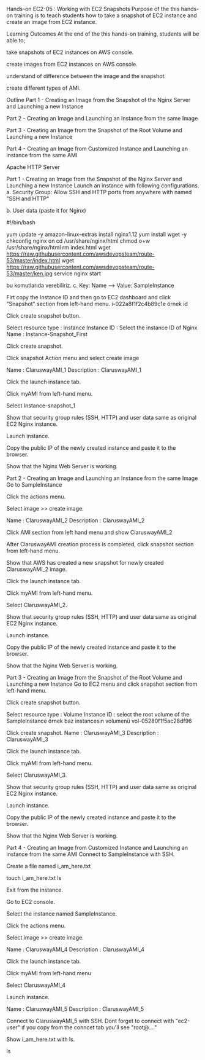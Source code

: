 Hands-on EC2-05 : Working with EC2 Snapshots
Purpose of the this hands-on training is to teach students how to take a snapshot of EC2 instance and create an image from EC2 instance.

Learning Outcomes
At the end of the this hands-on training, students will be able to;

take snapshots of EC2 instances on AWS console.

create images from EC2 instances on AWS console.

understand of difference between the image and the snapshot.

create different types of AMI.

Outline
Part 1 - Creating an Image from the Snapshot of the Nginx Server and Launching a new Instance

Part 2 - Creating an Image and Launching an Instance from the same Image

Part 3 - Creating an Image from the Snapshot of the Root Volume and Launching a new Instance

Part 4 - Creating an Image from Customized Instance and Launching an instance from the same AMI

Apache HTTP Server

Part 1 - Creating an Image from the Snapshot of the Nginx Server and Launching a new Instance
Launch an instance with following configurations.
a. Security Group: Allow SSH and HTTP ports from anywhere with named "SSH and HTTP"

b. User data (paste it for Nginx)

#!/bin/bash

yum update -y amazon-linux-extras install nginx1.12 yum install wget -y chkconfig nginx on cd /usr/share/nginx/html chmod o+w /usr/share/nginx/html rm index.html wget https://raw.githubusercontent.com/awsdevopsteam/route-53/master/index.html wget https://raw.githubusercontent.com/awsdevopsteam/route-53/master/ken.jpg service nginx start

bu komutlarıda verebiliriz.
c. Key: Name --> Value: SampleInstance

Firt copy the Instance ID and then go to EC2 dashboard and click "Snapshot" section from left-hand menu. i-022a8f1f2c4b89c1e örnek id

Click create snapshot button.

Select resource type : Instance Instance ID : Select the instance ID of Nginx Name : Instance-Snapshot_First

Click create snapshot.

Click snapshot Action menu and select create image

Name : ClaruswayAMI_1 Description : ClaruswayAMI_1

Click the launch instance tab.

Click myAMI from left-hand menu.

Select Instance-snapshot_1

Show that security group rules (SSH, HTTP) and user data same as original EC2 Nginx instance.

Launch instance.

Copy the public IP of the newly created instance and paste it to the browser.

Show that the Nginx Web Server is working.

Part 2 - Creating an Image and Launching an Instance from the same Image
Go to SampleInstance

Click the actions menu.

Select image >> create image.

Name : ClaruswayAMI_2 Description : ClaruswayAMI_2

Click AMI section from left hand menu and show ClaruswayAMI_2

After ClaruswayAMI creation process is completed, click snapshot section from left-hand menu.

Show that AWS has created a new snapshot for newly created ClaruswayAMI_2 image.

Click the launch instance tab.

Click myAMI from left-hand menu.

Select ClaruswayAMI_2.

Show that security group rules (SSH, HTTP) and user data same as original EC2 Nginx instance.

Launch instance.

Copy the public IP of the newly created instance and paste it to the browser.

Show that the Nginx Web Server is working.

Part 3 - Creating an Image from the Snapshot of the Root Volume and Launching a new Instance
Go to EC2 menu and click snapshot section from left-hand menu.

Click create snapshot button.

Select resource type : Volume Instance ID : select the root volume of the SampleInstance örnek baz instancesın volumenü vol-05280f1f5ac28df96

Click create snapshot.
Name : ClaruswayAMI_3 Description : ClaruswayAMI_3

Click the launch instance tab.

Click myAMI from left-hand menu.

Select ClaruswayAMI_3.

Show that security group rules (SSH, HTTP) and user data same as original EC2 Nginx instance.

Launch instance.

Copy the public IP of the newly created instance and paste it to the browser.

Show that the Nginx Web Server is working.

Part 4 - Creating an Image from Customized Instance and Launching an instance from the same AMI
Connect to SampleInstance with SSH.

Create a file named i_am_here.txt

touch i_am_here.txt ls

Exit from the instance.

Go to EC2 console.

Select the instance named SampleInstance.

Click the actions menu.

Select image >> create image.

Name : ClaruswayAMI_4 Description : ClaruswayAMI_4

Click the launch instance tab.

Click myAMI from left-hand menu

Select ClaruswayAMI_4

Launch instance.

Name : ClaruswayAMI_5 Description : ClaruswayAMI_5

Connect to ClaruswayAMI_5 with SSH. Dont forget to connect with "ec2-user" ıf you copy from the conncet tab you'll see "root@...."

Show i_am_here.txt with ls.

ls
